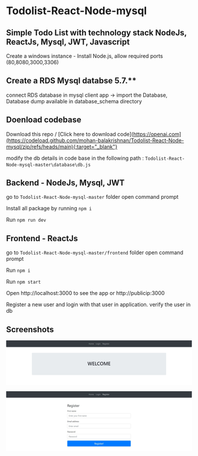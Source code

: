 # Todolist-React-Node-mysql


## Simple Todo List with technology stack NodeJs, ReactJs, Mysql, JWT, Javascript

Create a windows instance - Install Node.js, allow required ports (80,8080,3000,3306)

## Create a RDS Mysql databse 5.7.** 

connect RDS database in mysql client app -> import the Database, Database dump available in database_schema directory

## Doenload codebase

Download this repo / [Click here to download code](https://openai.com](https://codeload.github.com/mohan-balakrishnan/Todolist-React-Node-mysql/zip/refs/heads/main){:target="_blank"}


modify the db details in code base in the following path : `Todolist-React-Node-mysql-master\database\db.js`


## Backend - NodeJs, Mysql, JWT

go to `Todolist-React-Node-mysql-master` folder open command prompt

Install all package by running `npm i`   

Run `npm run dev`


## Frontend - ReactJs

go to `Todolist-React-Node-mysql-master/frontend` folder  open command prompt

Run `npm i`

Run `npm start`

Open http://localhost:3000  to see the app or http://publicip:3000

Register a new user and login with that user in application. verify the user in db

## Screenshots

![Home Page](https://raw.githubusercontent.com/mohan-balakrishnan/Todolist-React-Node-mysql/main/home.JPG)

![Register](https://raw.githubusercontent.com/mohan-balakrishnan/Todolist-React-Node-mysql/main/register.JPG)
